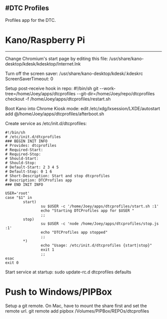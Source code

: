 #DTC Profiles
---
Profiles app for the DTC.

# Kano/Raspberry Pi
---
Change Chromium's start page by editing this file:
/usr/share/kano-desktop/kdesk/kdesktop/Internet.lnk

Turn off the screen saver:
/usr/share/kano-desktop/kdesk/.kdeskrc
ScreenSaverTimeout: 0

Setup post-receive hook in repo:
	#!/bin/sh
	git --work-tree=/home/Joey/apps/dtcprofiles --git-dir=/home/Joey/repo/dtcprofiles checkout -f
	/home/Joey/apps/dtcprofiles/restart.sh


Boot Kano into Chrome Kiosk mode:
edit /etc/xdg/lxsession/LXDE/autostart
add @/home/Joey/apps/dtcprofiles/afterboot.sh


Create service as /etc/init.d/dtcprofiles:

	#!/bin/sh
	# /etc/init.d/dtcprofiles
	### BEGIN INIT INFO
	# Provides: dtcprofiles
	# Required-Start:
	# Required-Stop:
	# Should-Start:
	# Should-Stop:
	# Default-Start: 2 3 4 5
	# Default-Stop: 0 1 6
	# Short-Description: Start and stop dtcprofiles
	# Description: DTCProfiles app
	### END INIT INFO

	USER='root'
	case "$1" in
	        start)
	                su $USER -c '/home/Joey/apps/dtcprofiles/start.sh :1'
	                echo "Starting DTCProfiles app for $USER "
	                ;;
	        stop)
	                su $USER -c 'node /home/Joey/apps/dtcprofiles/stop.js :1'
	                echo "DTCProfiles app stopped"
	                ;;
	        *)
	                echo "Usage: /etc/init.d/dtcprofiles {start|stop}"
	                exit 1
	                ;;
	esac
	exit 0

Start service at startup:
sudo update-rc.d dtcprofiles defaults

# Push to Windows/PIPBox
Setup a git remote. On Mac, have to mount the share first and set the remote url.
git remote add pipbox /Volumes/PIPBox/REPOs/dtcprofiles

